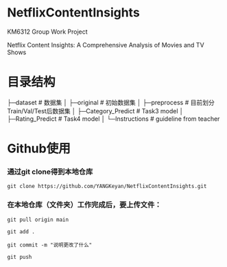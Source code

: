 # NetflixContentInsights
KM6312 Group Work Project

Netflix Content Insights: A Comprehensive Analysis of Movies and TV Shows

# 目录结构
├─dataset # 数据集
│  ├─original # 初始数据集
│  ├─preprocess # 目前划分Train/Val/Test后数据集
│
├─Category_Predict # Task3 model
│
├─Rating_Predict # Task4 model
│
└─Instructions # guideline from teacher




# Github使用
### 通过git clone得到本地仓库
	git clone https://github.com/YANGKeyan/NetflixContentInsights.git

### 在本地仓库（文件夹）工作完成后，要上传文件：
	git pull origin main

	git add .

	git commit -m "说明更改了什么"

	git push


